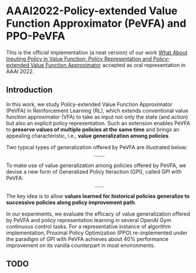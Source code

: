 # AAAI2022-Policy-extended Value Function Approximator (PeVFA) and PPO-PeVFA

This is the official implementation (a neat version) of 
our work [What About Inputing Policy in Value Function: Policy Representation and Policy-extended Value Function Approximator](https://arxiv.org/abs/2010.09536)
accepted as oral representation in AAAI 2022.

## Introduction

In this work, we study Policy-extended Value Function Approximator (PeVFA) in Reinforcement Learning (RL), 
which extends conventional value function approximator (VFA) to take as input not only the state (and action) but also an explicit policy representation. 
Such an extension enables PeVFA to **preserve values of multiple policies at the same time** and brings an appealing characteristic, i.e., **value generalization among policies**.

Two typical types of generalization offered by PeVFA are illustrated below:

<div align=center><img align="center" src="./../../assets/pr_readme_figs/policy_generalization.png" alt="policy_generalization" style="zoom:20%;" /></div>




To make use of value generalization among policies offered by PeVFA, we devise a new form of Generalized Policy Iteraction (GPI), called GPI with PeVFA:

<div align=center><img align="center" src="./../../assets/pr_readme_figs/GPI_with_PeVFA.png" alt="GPI-with-PeVFA" style="zoom:20%;" /></div>

The key idea is to allow **values learned for historical policies generalize to successive policies along policy improvement path**.

In our experiments, we evaluate the efficacy of value generalization offered by PeVFA and policy representation learning in several OpenAI Gym continuous control tasks. 
For a representative instance of algorithm implementation, Proximal Policy Optimization (PPO) re-implemented under the paradigm of GPI with PeVFA achieves about 40\% performance improvement on its vanilla counterpart in most environments.




## TODO
